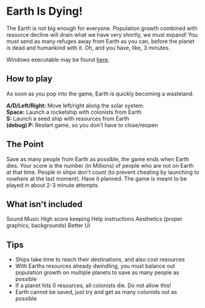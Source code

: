 # Earth Is Dying!

The Earth is not big enough for everyone. Population growth combined with resource decline will drain what we have very shortly, we must expand! You must send as many refuges away from Earth as you can, before the planet is dead and humankind with it. Oh, and you have, like, 3 minutes.

Windows executable may be found [here](http://dl.dropbox.com/u/56192083/EarthIsDying.zip).

## How to play
As soon as you pop into the game, Earth is quickly becoming a wasteland. 

**A/D/Left/Right:** Move left/right along the solar system.  
**Space:** Launch a rocketship with colonists from Earth  
**S:** Launch a seed ship with resources from Earth  
**(debug) P:** Restart game, so you don't have to close/reopen

## The Point
Save as many people from Earth as possible, the game ends when Earth dies. Your score is the number (in Millions) of people who are not on Earth at that time. People in ships don't count (to prevent cheating by launching to nowhere at the last moment). Have it planned. The game is meant to be played in about 2-3 minute attempts. 

## What isn't included
Sound 
Music 
High score keeping 
Help instructions 
Aesthetics (proper graphics, backgrounds) 
Better UI 

## Tips
* Ships take time to reach their destinations, and also cost resources
* With Earths resources already dwindling, you must balance out population growth on multiple planets to save as many people as possible
* If a planet hits 0 resources, all colonists die. Do not allow this!
* Earth cannot be saved, just try and get as many colonists out as possible
